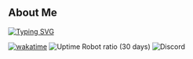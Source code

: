 ## About Me

[![Typing SVG](http://readme-typing-svg.herokuapp.com?color=7A15DF&lines=%F0%9F%91%8B+Hey+I'm+Willi;%E2%98%95+I'm+14+years+old;%F0%9F%92%BB+I'm+working+on+a+Discord+Bot+called+%F0%9F%85%B1%EF%B8%8FroBot;%F0%9F%8C%B1+I+can+Python+and+I'm+currently+learning+Java%2C+Html%2C+CSS;%F0%9F%93%AB+You+can+reach+me+on+Discord+willi%236392)](https://git.io/typing-svg)

[![wakatime](https://wakatime.com/badge/user/2182b149-d3f2-4dc7-acca-794f8d6cabd5.svg)](https://wakatime.com/@2182b149-d3f2-4dc7-acca-794f8d6cabd5)
![Uptime Robot ratio (30 days)](https://img.shields.io/uptimerobot/ratio/m790700007-530ff8d8d02185f9e9da745d?color=red&label=BroBot)
![Discord](https://img.shields.io/discord/956277474201829478?color=blue&label=Willi%27s%20Lounge)
